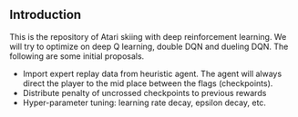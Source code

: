 ## Introduction

This is the repository of Atari skiing with deep reinforcement learning. We will try to optimize on deep Q learning, double DQN and dueling DQN. The following are some initial proposals.

- Import expert replay data from heuristic agent. The agent will always direct the player to the mid place between the flags (checkpoints).
- Distribute penalty of uncrossed checkpoints to previous rewards
- Hyper-parameter tuning: learning rate decay, epsilon decay, etc.

